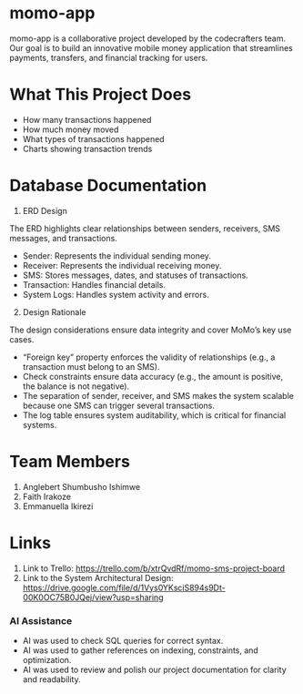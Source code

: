 # momo-app
momo-app is a collaborative project developed by the codecrafters team.
Our goal is to build an innovative mobile money application that streamlines payments, transfers, and financial tracking for users.

# What This Project Does
- How many transactions happened
- How much money moved
- What types of transactions happened
- Charts showing transaction trends

# Database Documentation
1. ERD Design

The ERD highlights clear relationships between senders, receivers, SMS messages, and transactions.
- Sender: Represents the individual sending money.
- Receiver: Represents the individual receiving money.
- SMS: Stores messages, dates, and statuses of transactions.
- Transaction: Handles financial details.
- System Logs: Handles system activity and errors.

2. Design Rationale

The design considerations ensure data integrity and cover MoMo’s key use cases.

- “Foreign key” property enforces the validity of relationships (e.g., a transaction must belong to an SMS).
- Check constraints ensure data accuracy (e.g., the amount is positive, the balance is not negative).
- The separation of sender, receiver, and SMS makes the system scalable because one SMS can trigger several transactions.
- The log table ensures system auditability, which is critical for financial systems.

# Team Members
1. Anglebert Shumbusho Ishimwe
2. Faith Irakoze
3. Emmanuella Ikirezi

# Links
1. Link to Trello: https://trello.com/b/xtrQvdRf/momo-sms-project-board
2. Link to the System Architectural Design: https://drive.google.com/file/d/1Vys0YKsciS894s9Dt-00K0OC75B0JQej/view?usp=sharing

### AI Assistance
- AI was used to check SQL queries for correct syntax.
- AI was used to gather references on indexing,     constraints, and optimization.
- AI was used to review and polish our project documentation for clarity and readability.
